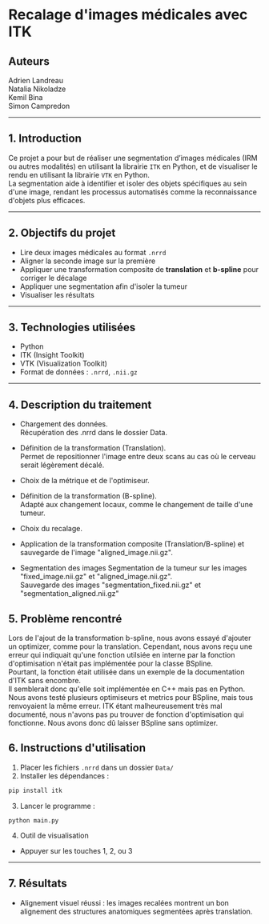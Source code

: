 # Recalage d'images médicales avec ITK

##  Auteurs
Adrien Landreau\
Natalia Nikoladze\
Kemil Bina\
Simon Campredon

---

## 1. Introduction

Ce projet a pour but de réaliser une segmentation d’images médicales (IRM ou autres
modalités) en utilisant la librairie `ITK` en Python, et de visualiser le rendu en
utilisant la librairie `VTK` en Python.\
La segmentation aide à identifier et isoler des objets spécifiques au sein d'une
image, rendant les processus automatisés comme la reconnaissance d'objets plus efficaces.

---

## 2. Objectifs du projet

- Lire deux images médicales au format `.nrrd`
- Aligner la seconde image sur la première
- Appliquer une transformation composite de **translation** et **b-spline** pour corriger le décalage
- Appliquer une segmentation afin d'isoler la tumeur
- Visualiser les résultats

---

## 3. Technologies utilisées

- Python
- ITK (Insight Toolkit)
- VTK (Visualization Toolkit)
- Format de données : `.nrrd`, `.nii.gz`

---

## 4. Description du traitement

- Chargement des données.\
Récupération des .nrrd dans le dossier Data.

- Définition de la transformation (Translation).\
Permet de repositionner l'image entre deux scans au cas où le cerveau serait légèrement décalé.

- Choix de la métrique et de l'optimiseur.

- Définition de la transformation (B-spline).\
Adapté aux changement locaux, comme le changement de taille d'une tumeur.

- Choix du recalage.

- Application de la transformation composite (Translation/B-spline) et sauvegarde
de l'image "aligned_image.nii.gz".

- Segmentation des images
Segmentation de la tumeur sur les images "fixed_image.nii.gz" et "aligned_image.nii.gz".\
Sauvegarde des images "segmentation_fixed.nii.gz" et "segmentation_aligned.nii.gz"

## 5.  Problème rencontré
Lors de l'ajout de la transformation b-spline, nous avons essayé d'ajouter un optimizer, comme pour
la translation. Cependant, nous avons reçu une erreur qui indiquait qu'une fonction utilsiée en
interne par la fonction d'optimisation n'était pas implémentée pour la classe BSpline.\
Pourtant, la fonction était utilisée dans un exemple de la documentation d'ITK sans encombre.\
Il semblerait donc qu'elle soit implémentée en C++ mais pas en Python.\
Nous avons testé plusieurs optimiseurs et metrics pour BSpline, mais tous renvoyaient la même erreur.
ITK étant malheureusement très mal documenté, nous n'avons pas pu trouver de fonction d'optimisation
qui fonctionne. Nous avons donc dû laisser BSpline sans optimizer.

## 6. Instructions d'utilisation
1. Placer les fichiers `.nrrd` dans un dossier `Data/`
2. Installer les dépendances :
```bash
pip install itk
```
3. Lancer le programme :
```
python main.py
```
4. Outil de visualisation
- Appuyer sur les touches 1, 2, ou 3

---

## 7. Résultats
- Alignement visuel réussi : les images recalées montrent un bon alignement des structures
anatomiques segmentées après translation.
